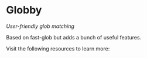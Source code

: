 # Globby

_User-friendly glob matching_

Based on fast-glob but adds a bunch of useful features.

Visit the following resources to learn more: